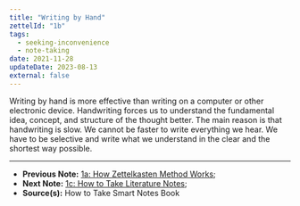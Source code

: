 ```yaml
---
title: "Writing by Hand"
zettelId: "1b"
tags:
  - seeking-inconvenience
  - note-taking
date: 2021-11-28
updateDate: 2023-08-13
external: false
---
```


Writing by hand is more effective than writing on a computer or other electronic device. Handwriting forces us to understand the fundamental idea, concept, and structure of the thought better. The main reason is that handwriting is slow. We cannot be faster to write everything we hear. We have to be selective and write what we understand in the clear and the shortest way possible.

---

- **Previous Note:** [1a: How Zettelkasten Method Works](/notes/1a/);
- **Next Note:** [1c: How to Take Literature Notes](/notes/1c/);
- **Source(s):** How to Take Smart Notes Book
